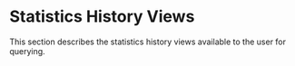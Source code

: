 # Statistics History Views

This section describes the statistics history views available to the user for querying.

